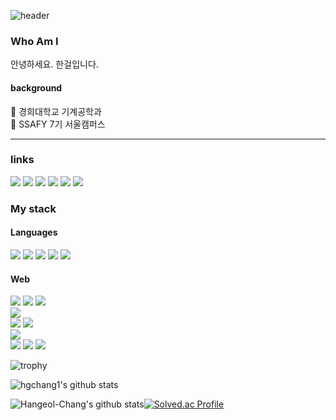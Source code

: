 

![header](https://capsule-render.vercel.app/api?type=waving&color=0:13678A,50:45C4B0,70:9AEBA3,90:DAFDBA&height=250&section=header&text=Hangeol-Chang🎨🎮🚘&fontSize=60&fontAlign=45&fontAlignY=25&fontColor=FFFFFF)


### Who Am I

안녕하세요. 한걸입니다.

#### background
🕍 경희대학교 기계공학과
<br>
🌌 SSAFY 7기 서울캠퍼스


----

<div align="left">
	<h3>links</h3>
    	<a href="https://www.youtube.com/channel/UCFHxE7grCP07kWQqkZYuf9A" target="_blank"><img src="https://img.shields.io/badge/Youtube-FF0000?style=for-the-badge&logo=Youtube&logoColor=white"/></a>
    	<a href="https://www.instagram.com/hihangeol/" target="_blank"><img src="https://img.shields.io/badge/Insta-E4405F?style=for-the-badge&logo=Instagram&logoColor=white"/></a>
    	<a href="https://hihangoel.tistory.com/" target="_blank"><img src="https://img.shields.io/badge/Blog-20C997?style=for-the-badge&logo=Velog&logoColor=white"/></a>
	<a href="https://hihangoel.tistory.com/" target="_blank"><img src="https://img.shields.io/badge/Blog-20C997?style=for-the-badge&logo=Velog&logoColor=white"/></a>
    <a href="https://www.acmicpc.net/user/hgchang1" target="_blank"><img src="https://img.shields.io/badge/Baekjoon-077cc6?style=for-the-badge&logo=Accenture&logoColor=white"/></a>
    <a href="https://steamcommunity.com/id/hgchang1/" target="_blank"><img src="https://img.shields.io/badge/Steam-000000?style=for-the-badge&logo=Steam&logoColor=white"/></a>
</div>

<div align="left">
	<h3>My stack</h3>
	<h4>Languages</h4>
		<img src="https://img.shields.io/badge/C++-00599C?style=for-the-badge&logo=cplusplus&logoColor=white"/>
		<img src="https://img.shields.io/badge/Python-3776AB?style=for-the-badge&logo=python&logoColor=white"/>
 		<img src="https://img.shields.io/badge/Java-3a75b0?style=for-the-badge&logo=Java&logoColor=white"/>
		<img src="https://img.shields.io/badge/TypeScript-3178C6?style=for-the-badge&logo=javascript&logoColor=white"/>
		<img src="https://img.shields.io/badge/JavaScript-F7DF1E?style=for-the-badge&logo=python&logoColor=white"/>
	<h4>Web</h4>
	<div>
		<img src="https://img.shields.io/badge/React-61DAFB?style=for-the-badge&logo=react&logoColor=white"/>
		<img src="https://img.shields.io/badge/Recoil-000000?style=for-the-badge&logo=coil&logoColor=white"/>
		<img src="https://img.shields.io/badge/Next.js-000000?style=for-the-badge&logo=nextdotjs&logoColor=white"/>
		<br>
		<img src="https://img.shields.io/badge/Three-000000?style=for-the-badge&logo=threedotjs&logoColor=white"/>
		<br>
		<img src="https://img.shields.io/badge/Vue-4FC08D?style=for-the-badge&logo=Vue.js&logoColor=white"/>
		<img src="https://img.shields.io/badge/Vuetify-1867C0?style=for-the-badge&logo=Vuetify&logoColor=white"/>
	</div>
<img src="https://img.shields.io/badge/Unity-000000?style=for-the-badge&logo=Unity&logoColor=white"/>
    <br>
<img src="https://img.shields.io/badge/HTML5-E34F26?style=for-the-badge&logo=HTML5&logoColor=white"/>
<img src="https://img.shields.io/badge/CSS3-1572B6?style=for-the-badge&logo=CSS3&logoColor=white"/>
<img src="https://img.shields.io/badge/JavaScript-F7DF1E?style=for-the-badge&logo=Unity&logoColor=white"/>
</div>



![trophy](https://github-profile-trophy.vercel.app/?username=Hangeol-Chang)




![hgchang1's github stats](https://github-readme-stats.vercel.app/api?username=Hangeol-Chang&show_icons=true)

![Hangeol-Chang's github stats](https://github-readme-stats.vercel.app/api/top-langs/?username=Hangeol-Chang&show_icons=true&hide_border=true&title_color=004386&icon_color=004386&layout=compact)[![Solved.ac Profile](http://mazassumnida.wtf/api/v2/generate_badge?boj=hgchang1)](https://solved.ac/hgchang1/)



</center>

 

<!--
**Hangeol-Chang/Hangeol-Chang** is a ✨ _special_ ✨ repository because its `README.md` (this file) appears on your GitHub profile.

Here are some ideas to get you started:

- 🔭 I’m currently working on ...
- 🌱 I’m currently learning ...
- 👯 I’m looking to collaborate on ...
- 🤔 I’m looking for help with ...
- 💬 Ask me about ...
- 📫 How to reach me: ...
- 😄 Pronouns: ...
- ⚡ Fun fact: ...
-->
